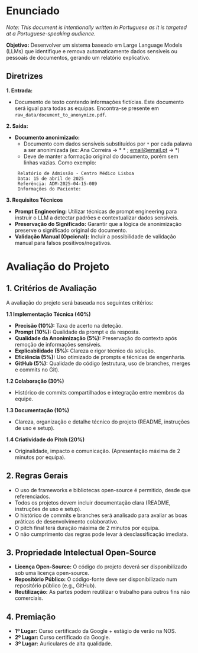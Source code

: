 # Enunciado

*Note: This document is intentionally written in Portuguese as it is targeted at a Portuguese-speaking audience.*

**Objetivo:** Desenvolver um sistema baseado em Large Language Models (LLMs) que identifique e remova automaticamente dados sensíveis ou pessoais de documentos, gerando um relatório explicativo.

## Diretrizes

**1. Entrada:** 
   * Documento de texto contendo informações fictícias. Este documento será igual para todas as equipas. Encontra-se presente em `raw_data/document_to_anonymize.pdf`.

**2. Saída:**

* **Documento anonimizado:** 
   * Documento com dados sensíveis substituídos por `*` por cada palavra a ser anonimizada (ex: Ana Correira -> * * ; email@email.pt -> *)
   * Deve de manter a formação original do documento, porém sem linhas vazias. Como exemplo:
   ````text
    Relatório de Admissão - Centro Médico Lisboa
    Data: 15 de abril de 2025
    Referência: ADM-2025-04-15-089
    Informações do Paciente:
    ````

**3. Requisitos Técnicos**

* **Prompt Engineering:** Utilizar técnicas de prompt engineering para instruir o LLM a detectar padrões e contextualizar dados sensíveis.
* **Preservação do Significado:** Garantir que a lógica de anonimização preserve o significado original do documento.
* **Validação Manual (Opcional):** Incluir a possibilidade de validação manual para falsos positivos/negativos.


# Avaliação do Projeto

## 1. Critérios de Avaliação

A avaliação do projeto será baseada nos seguintes critérios:

**1.1 Implementação Técnica (40%)**

* **Precisão (10%):** Taxa de acerto na deteção.
* **Prompt (10%):** Qualidade da prompt e da resposta.
* **Qualidade da Anonimização (5%):** Preservação do contexto após remoção de informações sensíveis.
* **Explicabilidade (5%):** Clareza e rigor técnico da solução.
* **Eficiência (5%):** Uso otimizado de prompts e técnicas de engenharia.
* **GitHub (5%):** Qualidade do código (estrutura, uso de branches, merges e commits no Git).


**1.2 Colaboração (30%)**

* Histórico de commits compartilhados e integração entre membros da equipe.


**1.3 Documentação (10%)**

* Clareza, organização e detalhe técnico do projeto (README, instruções de uso e setup).


**1.4 Criatividade do Pitch (20%)**

* Originalidade, impacto e comunicação.  (Apresentação máxima de 2 minutos por equipa).


## 2. Regras Gerais

* O uso de frameworks e bibliotecas open-source é permitido, desde que referenciados.
* Todos os projetos devem incluir documentação clara (README, instruções de uso e setup).
* O histórico de commits e branches será analisado para avaliar as boas práticas de desenvolvimento colaborativo.
* O pitch final terá duração máxima de 2 minutos por equipa.
* O não cumprimento das regras pode levar à desclassificação imediata.


## 3. Propriedade Intelectual Open-Source

* **Licença Open-Source:** O código do projeto deverá ser disponibilizado sob uma licença open-source.
* **Repositório Público:** O código-fonte deve ser disponibilizado num repositório público (e.g., GitHub).
* **Reutilização:** As partes podem reutilizar o trabalho para outros fins não comerciais.


## 4. Premiação

* **1º Lugar:** Curso certificado da Google + estágio de verão na NOS.
* **2º Lugar:** Curso certificado da Google.
* **3º Lugar:** Auriculares de alta qualidade.
